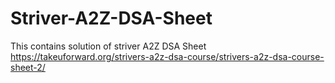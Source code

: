 # Striver-A2Z-DSA-Sheet
This contains solution of striver A2Z DSA Sheet
https://takeuforward.org/strivers-a2z-dsa-course/strivers-a2z-dsa-course-sheet-2/
